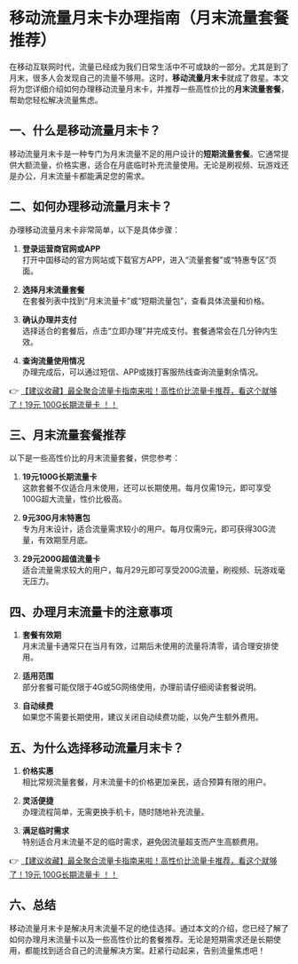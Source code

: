 # 移动流量月末卡办理指南（月末流量套餐推荐）

在移动互联网时代，流量已经成为我们日常生活中不可或缺的一部分。尤其是到了月末，很多人会发现自己的流量不够用。这时，**移动流量月末卡**就成了救星。本文将为您详细介绍如何办理移动流量月末卡，并推荐一些高性价比的**月末流量套餐**，帮助您轻松解决流量焦虑。

## 一、什么是移动流量月末卡？

移动流量月末卡是一种专门为月末流量不足的用户设计的**短期流量套餐**。它通常提供大额流量，价格实惠，适合在月底临时补充流量使用。无论是刷视频、玩游戏还是办公，月末流量卡都能满足您的需求。

## 二、如何办理移动流量月末卡？

办理移动流量月末卡非常简单，以下是具体步骤：

1. **登录运营商官网或APP**  
   打开中国移动的官方网站或下载官方APP，进入“流量套餐”或“特惠专区”页面。

2. **选择月末流量套餐**  
   在套餐列表中找到“月末流量卡”或“短期流量包”，查看具体流量和价格。

3. **确认办理并支付**  
   选择适合的套餐后，点击“立即办理”并完成支付。套餐通常会在几分钟内生效。

4. **查询流量使用情况**  
   办理完成后，可以通过短信、APP或拨打客服热线查询流量剩余情况。

👉 [【建议收藏】最全聚合流量卡指南来啦！高性价比流量卡推荐，看这个就够了！19元 100G长期流量卡 ！！](https://bit.ly/Liuliangka)

## 三、月末流量套餐推荐

以下是一些高性价比的月末流量套餐，供您参考：

1. **19元100G长期流量卡**  
   这款套餐不仅适合月末使用，还可以长期使用。每月仅需19元，即可享受100G超大流量，性价比极高。

2. **9元30G月末特惠包**  
   专为月末设计，适合流量需求较小的用户。每月仅需9元，即可获得30G流量，有效期至月底。

3. **29元200G超值流量卡**  
   适合流量需求较大的用户，每月29元即可享受200G流量，刷视频、玩游戏毫无压力。

## 四、办理月末流量卡的注意事项

1. **套餐有效期**  
   月末流量卡通常只在当月有效，过期后未使用的流量将清零，请合理安排使用。

2. **适用范围**  
   部分套餐可能仅限于4G或5G网络使用，办理前请仔细阅读套餐说明。

3. **自动续费**  
   如果您不需要长期使用，建议关闭自动续费功能，以免产生额外费用。

## 五、为什么选择移动流量月末卡？

1. **价格实惠**  
   相比常规流量套餐，月末流量卡的价格更加亲民，适合预算有限的用户。

2. **灵活便捷**  
   办理流程简单，无需更换手机卡，随时随地补充流量。

3. **满足临时需求**  
   特别适合月末流量不足的临时需求，避免因流量超支而产生高额费用。

👉 [【建议收藏】最全聚合流量卡指南来啦！高性价比流量卡推荐，看这个就够了！19元 100G长期流量卡 ！！](https://bit.ly/Liuliangka)

## 六、总结

移动流量月末卡是解决月末流量不足的绝佳选择。通过本文的介绍，您已经了解了如何办理月末流量卡以及一些高性价比的套餐推荐。无论是短期需求还是长期使用，都能找到适合自己的流量解决方案。赶紧行动起来，告别流量焦虑吧！